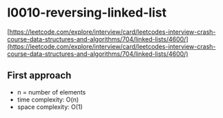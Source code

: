 # l0010-reversing-linked-list
[https://leetcode.com/explore/interview/card/leetcodes-interview-crash-course-data-structures-and-algorithms/704/linked-lists/4600/](https://leetcode.com/explore/interview/card/leetcodes-interview-crash-course-data-structures-and-algorithms/704/linked-lists/4600/)

## First approach

- n = number of elements
- time complexity: O(n)
- space complexity: O(1)